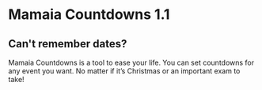 # Mamaia Countdowns 1.1

## Can't remember dates?

Mamaia Countdowns is a tool to ease your life. You can set countdowns for any event you want. No matter if it’s Christmas or an important exam to take!
